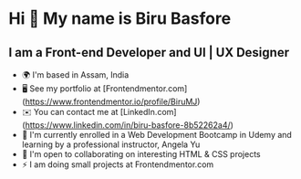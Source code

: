 Hi 👋 My name is Biru Basfore
=============================

I am a Front-end Developer and UI | UX Designer
-------------

* 🌍  I'm based in Assam, India
* 🖥️  See my portfolio at [Frontendmentor.com] (https://www.frontendmentor.io/profile/BiruMJ)
* ✉️  You can contact me at [LinkedIn.com] (https://www.linkedin.com/in/biru-basfore-8b52262a4/)
* 🚀  I'm currently enrolled in a Web Development Bootcamp in Udemy and learning by a professional instructor, Angela Yu
* 🤝  I'm open to collaborating on interesting HTML & CSS projects
* ⚡  I am doing small projects at Frontendmentor.com

<!---
BiruMJ/BiruMJ is a ✨ special ✨ repository because its `README.md` (this file) appears on your GitHub profile.
You can click the Preview link to take a look at your changes.
--->
